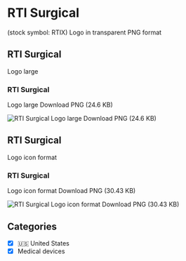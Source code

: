 # RTI Surgical
 (stock symbol: RTIX) Logo in transparent PNG format

## RTI Surgical
 Logo large

### RTI Surgical
 Logo large Download PNG (24.6 KB)

![RTI Surgical
 Logo large Download PNG (24.6 KB)](/img/orig/RTIX_BIG-8b46f5ff.png)

## RTI Surgical
 Logo icon format

### RTI Surgical
 Logo icon format Download PNG (30.43 KB)

![RTI Surgical
 Logo icon format Download PNG (30.43 KB)](/img/orig/RTIX-3f4c1d31.png)



## Categories
- [x] 🇺🇸 United States
- [x] Medical devices
